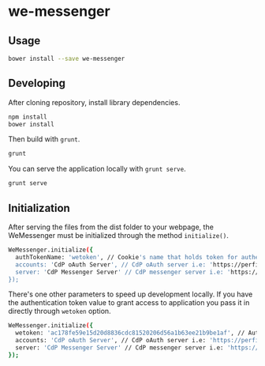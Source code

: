 we-messenger
==========

## Usage

```bash
bower install --save we-messenger
```

## Developing

After cloning repository, install library dependencies.

```bash
npm install
bower install
```

Then build with `grunt`.

```bash
grunt
```

You can serve the application locally with `grunt serve`.

```bash
grunt serve
```

## Initialization

After serving the files from the dist folder to your webpage, the WeMessenger must be initialized through the method `initialize()`.

```bash
WeMessenger.initialize({
  authTokenName: 'wetoken', // Cookie's name that holds token for authenticated users
  accounts: 'CdP oAuth Server', // CdP oAuth server i.e: 'https://perfis.atencaobasica.org.br/'
  server: 'CdP Messenger Server' // CdP messenger server i.e: 'https://novo.atencaobasica.org.br/'
});
```

There's one other parameters to speed up development locally. If you have the authentication token value to grant access to application you pass it in directly through `wetoken` option.

```bash
WeMessenger.initialize({
  wetoken: 'ac178fe59e15d20d8836cdc81520206d56a1b63ee21b9be1af', // Authenticated token
  accounts: 'CdP oAuth Server', // CdP oAuth server i.e: 'https://perfis.atencaobasica.org.br/'
  server: 'CdP Messenger Server' // CdP messenger server i.e: 'https://novo.atencaobasica.org.br/'
});
```